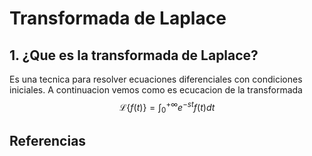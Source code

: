 # Transformada de Laplace
## 1.  ¿Que es la transformada de Laplace?
Es una tecnica para resolver ecuaciones diferenciales con condiciones iniciales.
A continuacion vemos como es ecucacion de la transformada $$\mathcal{L}\{f(t)\}=\int_0^{+\infty} e^{-s t} f(t) d t$$
## Referencias
